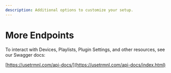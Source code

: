 ```yaml
---
description: Additional options to customize your setup.
---
```


# More Endpoints

To interact with Devices, Playlists, Plugin Settings, and other resources, see our Swagger docs:

[https://usetrmnl.com/api-docs/](https://usetrmnl.com/api-docs/index.html)
